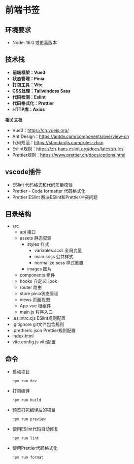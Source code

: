 # 前端书签

## 环境要求

* Node: 16.0 或更高版本

## 技术栈

* **前端框架：Vue3**
* **状态管理：Pinia**
* **打包工具：Vite**
* **CSS处理：Tailwindcss Sass**
* **代码检测：Eslint**
* **代码格式化：Prettier**
* **HTTP库：Axios**

**相关文档**

* Vue3：https://cn.vuejs.org/
* Ant Design：https://antdv.com/components/overview-cn
* 代码规范：https://standardjs.com/rules-zhcn
* Eslint规则：https://zh-hans.eslint.org/docs/latest/rules
* Prettier规则：https://www.prettier.cn/docs/options.html

## vscode插件

* ESlint  代码格式和代码质量校验
* Prettier - Code formatter  代码格式化
* Prettier ESlint  解决ESlint和Prettier冲突问题

## 目录结构

* src
  * api   接口
  * assets 静态资源
    * styles 样式
      * variables.scss 全局变量
      * main.scss 公共样式
      * normalize.scss 样式重置
    * images 图片
  * components  组件
  * hooks 自定义Hook
  * router  路由
  * store  pinia状态管理
  * views 页面视图
  * App.vue 根组件
  * main.js   程序入口
* .eslintrc.cjs  ESlint规则配置
* .gitignore   git文件包含规则
* .prettierrc.json Prettier规则配置
* index.html
* vite.config.js 	vite配置

## 命令

* 启动项目

  ```
  npm run dev
  ```
* 打包编译

  ```
  npm run build
  ```
* 预览打包编译后的项目

  ```
  npm run preview
  ```
* 使用ESlint代码自动修复

  ```
  npm run lint
  ```
* 使用Prettier代码格式化

  ```
  npm run format
  ```
